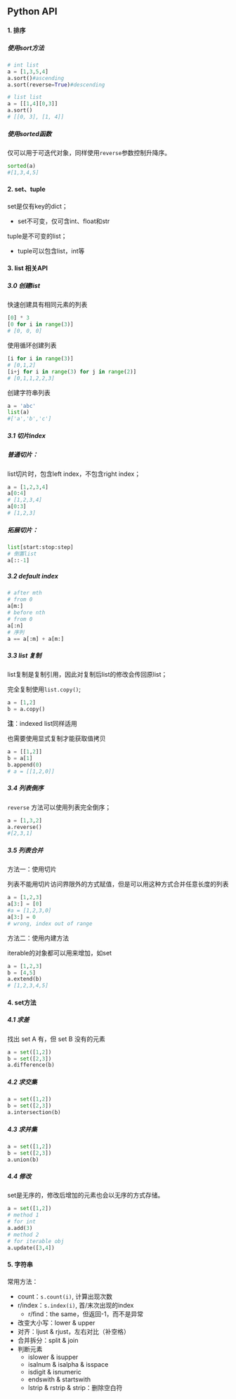 ## Python API

#### 1. 排序

##### 使用sort方法

```python
# int list
a = [1,3,5,4]
a.sort()#ascending
a.sort(reverse=True)#descending

# list list
a = [[1,4][0,3]]
a.sort()
# [[0, 3], [1, 4]]
```

##### 使用sorted函数

仅可以用于可迭代对象，同样使用`reverse`参数控制升降序。

```python
sorted(a)
#[1,3,4,5]
```

#### 2. set、tuple

set是仅有key的dict；

- set不可变，仅可含int、float和str

tuple是不可变的list；

- tuple可以包含list，int等

#### 3. list 相关API

##### 3.0 创建list

快速创建具有相同元素的列表

```python
[0] * 3
[0 for i in range(3)]
# [0, 0, 0]
```

使用循环创建列表

```python
[i for i in range(3)]
# [0,1,2]
[i+j for i in range(3) for j in range(2)]
# [0,1,1,2,2,3]
```

创建字符串列表

```python
a = 'abc'
list(a)
#['a','b','c']
```

##### 3.1 切片index

##### 普通切片：

list切片时，包含left index，不包含right index；

```python
a = [1,2,3,4]
a[0:4]
# [1,2,3,4]
a[0:3]
# [1,2,3]
```

##### 拓展切片：

```python
list[start:stop:step]
# 倒置list
a[::-1]
```

##### 3.2 default index

```python
# after mth
# from 0
a[m:]
# before nth
# from 0
a[:n]
# 序列
a == a[:m] + a[m:]
```

##### 3.3 list 复制

list复制是复制引用，因此对复制后list的修改会传回原list；

完全复制使用`list.copy()`;

```python
a = [1,2]
b = a.copy()
```

**注**：indexed list同样适用

也需要使用显式复制才能获取值拷贝

```python
a = [[1,2]]
b = a[1]
b.append(0)
# a = [[1,2,0]]
```

##### 3.4 列表倒序

`reverse` 方法可以使用列表完全倒序；

```python
a = [1,3,2]
a.reverse()
#[2,3,1]
```

##### 3.5 列表合并

方法一：使用切片

列表不能用切片访问界限外的方式赋值，但是可以用这种方式合并任意长度的列表

```python
a = [1,2,3]
a[3:] = [0]
#a = [1,2,3,0]
a[3:] = 0
# wrong, index out of range
```

方法二：使用内建方法

iterable的对象都可以用来增加，如set

```python
a = [1,2,3]
b = [4,5]
a.extend(b)
# [1,2,3,4,5]
```

#### 4. set方法

##### 4.1 求差

找出 set A 有，但 set B 没有的元素

```python
a = set([1,2])
b = set([2,3])
a.difference(b)
```

##### 4.2 求交集

```python
a = set([1,2])
b = set([2,3])
a.intersection(b)
```

##### 4.3 求并集

```python
a = set([1,2])
b = set([2,3])
a.union(b)
```

##### 4.4 修改

set是无序的，修改后增加的元素也会以无序的方式存储。

```python
a = set([1,2])
# method 1
# for int
a.add(3)
# method 2
# for iterable obj
a.update([3,4])
```

#### 5. 字符串

常用方法：

- count：`s.count(i)`, 计算出现次数
- r/index：`s.index(i)`, 首/末次出现的index
  - r/find：the same，但返回-1，而不是异常
- 改变大小写：lower & upper
- 对齐：ljust & rjust，左右对比（补空格）
- 合并拆分：split & join
- 判断元素
  - islower & isupper
  - isalnum & isalpha & isspace
  - isdigit & isnumeric
  - endswith & startswith
  - lstrip & rstrip & strip：删除空白符


